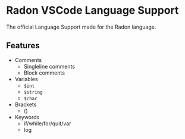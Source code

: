 # Radon VSCode Language Support
The official Language Support made for the Radon language. 
## Features
- Comments
    - Singleline comments
    - Block comments
- Variables
    - `$int`
    - `$string`
    - `$char` 
- Brackets
    - ()
- Keywords
    - if/while/for/quit/var
    - log
